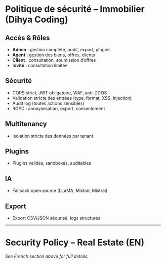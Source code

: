 # Politique de sécurité – Immobilier (Dihya Coding)

## Accès & Rôles
- **Admin** : gestion complète, audit, export, plugins
- **Agent** : gestion des biens, offres, clients
- **Client** : consultation, soumission d’offres
- **Invité** : consultation limitée

## Sécurité
- CORS strict, JWT obligatoire, WAF, anti-DDOS
- Validation stricte des entrées (type, format, XSS, injection)
- Audit log (toutes actions sensibles)
- RGPD : anonymisation, export, consentement

## Multitenancy
- Isolation stricte des données par tenant

## Plugins
- Plugins validés, sandboxés, auditables

## IA
- Fallback open source (LLaMA, Mixtral, Mistral)

## Export
- Export CSV/JSON sécurisé, logs structurés

---

# Security Policy – Real Estate (EN)

*See French section above for full details.*
